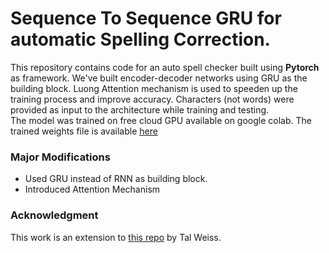 # Sequence To Sequence GRU for automatic Spelling Correction.
This repository contains code for an auto spell checker built using **Pytorch** as framework.
We've built encoder-decoder networks using GRU as the building block. Luong Attention mechanism is used to speeden up the training process and improve accuracy.
Characters (not words) were provided as input to the architecture while training and testing.   
The model was trained on free cloud GPU available on google colab. 
The trained weights file is available [here](https://drive.google.com/file/d/1-LFmzixL3dMH99nDziw3aVkBIa6BVCUz/view?usp=sharing)

### Major Modifications
- Used GRU instead of RNN as building block.
- Introduced Attention Mechanism

### Acknowledgment
This work is an extension to [this repo](https://github.com/MajorTal/DeepSpell) by Tal Weiss. 
